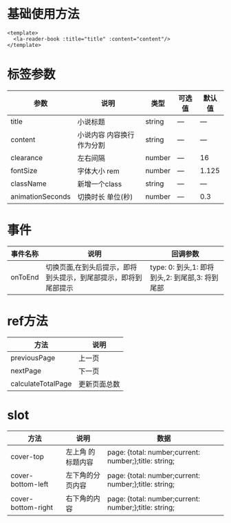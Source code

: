 # 基础使用方法
```vue
<template>
  <la-reader-book :title="title" :content="content"/>
</template>
```

# 标签参数
|参数|说明|类型|可选值|默认值|
|-------|-------|-------|-------|-------|
|title|小说标题|string|—|—|
|content|小说内容 内容换行作为分割|string|—|—|
|clearance|左右间隔|number|—|16|
|fontSize|字体大小 rem|number|—|1.125|
|className|新增一个class|string|—|—|
|animationSeconds|切换时长 单位(秒)|number|—|0.3|

# 事件
|事件名称|说明|回调参数|
|-------|-------|-------|
|onToEnd|切换页面,在到头后提示，即将到头提示，到尾部提示，即将到尾部提示|type: 0: 到头,1: 即将到头,2: 到尾部,3: 将到尾部|

# ref方法
|方法|说明|
|-------|-------|
|previousPage|上一页|
|nextPage|下一页|
|calculateTotalPage|更新页面总数|

# slot
|方法|说明|数据|
|-------|-------|-------|
|cover-top|左上角 的标题内容|page: {total: number;current: number;};title: string;|
|cover-bottom-left|左下角的分页内容|page: {total: number;current: number;};title: string;|
|cover-bottom-right|右下角的内容|page: {total: number;current: number;};title: string;|
